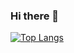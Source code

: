 ### Hi there 👋


[![Top Langs](https://github-readme-stats.vercel.app/api/top-langs/?username=MiguelMMatos&layout=compact)](https://github.com/anuraghazra/github-readme-stats)


<!--
**MiguelMMatos/MiguelMMatos** is a ✨ _special_ ✨ repository because its `README.md` (this file) appears on your GitHub profile.

Here are some ideas to get you started:

- 🔭 I’m currently working on ...
- 🌱 I’m currently learning ...
- 👯 I’m looking to collaborate on ...
- 🤔 I’m looking for help with ...
- 💬 Ask me about ...
- 📫 How to reach me: ...
- 😄 Pronouns: ...
- ⚡ Fun fact: ...
-->
